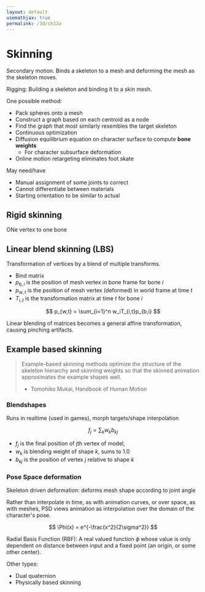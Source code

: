 ```yaml
---
layout: default
usemathjax: true
permalink: /3d/ch12a
---
```


# Skinning

Secondary motion. Binds a skeleton to a mesh and deforming the mesh as the skeleton moves.

Rigging: Building a skeleton and binding it to a skin mesh.

One possible method:
- Pack spheres onto a mesh
- Construct a graph based on each centroid as a node
- Find the graph that most similarly resembles the target skeleton
- Continuous optimization
- Diffusion equilibrium equation on character surface to compute **bone weights**
  - For character subsurface deformation
- Online motion retargeting eliminates foot skate

May need/have
- Manual assignment of some joints to correct
- Cannot differentiate between materials
- Starting orientation to be similar to actual

## Rigid skinning

ONe vertex to one bone

## Linear blend skinning (LBS)

Transformation of vertices by a blend of multiple transforms.
- Bind matrix
- $p_{b,i}$ is the position of mesh vertex in bone frame for bone $i$
- $p_{w,t}$ is the psoition of mesh vertex (deformed) in world frame at time $t$
- $T_{i,t}$ is the transformation matrix at time $t$ for bone $i$

$$
p_{w,t} = \sum_{i=1}^n  w_iT_{i,t}p_{b,i}
$$

Linear blending of matrices becomes a general affine transformation, causing pinching artifacts.

## Example based skinning

> Example-based skinning methods optimize the structure of the skeleton hierarchy 
> and skinning weights so that the skinned animation approximates the example shapes well.
> - Tomohiko Mukai, Handbook of Human Motion

### Blendshapes

Runs in realtime (used in games), morph targets/shape interpolation

$$
f_j = \sum_k w_k b_{kj}
$$

- $f_j$ is the final position of jth vertex of model,
- $w_k$ is blending weight of shape $k$, sums to 1.0
- $b_{kj}$ is the position of vertex $j$ relative to shape $k$

### Pose Space deformation

Skeleton driven deformation: deforms mesh shape according to joint angle

Rather than interpolate in time, as with animation curves, or over space, as with meshes, 
PSD views animation as interpolation over the domain of the character's pose.

$$
\Phi(x) = e^{-\frac{x^2}{2\sigma^2}}
$$

Radial Basis Function (RBF): A real valued function $\phi$ whose value is only dependent 
on distance between input and a fixed point (an origin, or some other center).

Other types:
- Dual quaternion
- Physically based skinning